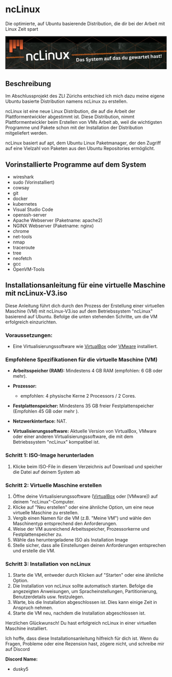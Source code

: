 # ncLinux
Die optimierte, auf Ubuntu basierende Distribution, die dir bei der Arbeit mit Linux Zeit spart

![Logo](IMAGES/Logo.jpg)

## Beschreibung
Im Abschlussprojekt des ZLI Zürichs entschied ich mich dazu meine eigene Ubuntu basierte Distribution namens ncLinux zu erstellen.

ncLinux ist eine neue Linux Distribution, die auf die Arbeit der Plattformentwickler 
abgestimmt ist. Diese Distribution, nimmt Plattformentwickler beim Erstellen von VMs Arbeit ab, weil die wichtigsten 
Programme und Pakete schon mit der Installation der Distribution mitgeliefert werden. 

ncLinux basiert auf apt, dem Ubuntu Linux Paketmanager, der den Zugriff auf eine Vielzahl von Paketen aus den Ubuntu Repositories ermöglicht.

## Vorinstallierte Programme auf dem System
- wireshark
- sudo (Vorinstalliert)
- cowsay
- git
- docker
- kubernetes
- Visual Studio Code
- openssh-server
- Apache Webserver (Paketname: apache2)
- NGINX Webserver (Paketname: nginx)
- chrome
- net-tools 
- nmap
- traceroute
- tree
- neofetch
- gcc
- OpenVM-Tools


## Installationsanleitung für eine virtuelle Maschine mit ncLinux-V3.iso

Diese Anleitung führt dich durch den Prozess der Erstellung einer virtuellen Maschine (VM) mit ncLinux-V3.iso auf dem Betriebssystem "ncLinux" basierend auf Ubuntu. Befolge die unten stehenden Schritte, um die VM erfolgreich einzurichten.

### Voraussetzungen:
- Eine Virtualisierungssoftware wie [VirtualBox](https://www.virtualbox.org) oder [VMware](https://www.vmware.com) installiert.

### Empfohlene Spezifikationen für die virtuelle Maschine (VM)

- **Arbeitsspeicher (RAM):** Mindestens 4 GB RAM (empfohlen: 6 GB oder mehr).
- **Prozessor:**
  - empfohlen: 4 physische Kerne 2 Processors / 2 Cores.

- **Festplattenspeicher:** Mindestens 35 GB freier Festplattenspeicher (Empfohlen 45 GB oder mehr ).
- **Netzwerkinterface:** NAT.
- **Virtualisierungssoftware:** Aktuelle Version von VirtualBox, VMware oder einer anderen Virtualisierungssoftware, die mit dem Betriebssystem "ncLinux" kompatibel ist.


### Schritt 1: ISO-Image herunterladen

1. Klicke beim ISO-File in diesem Verzeichnis auf Download und speicher die Datei auf deinem System ab

### Schritt 2: Virtuelle Maschine erstellen

1. Öffne deine Virtualisierungssoftware ([VirtualBox](https://www.virtualbox.org) oder [VMware]) auf deinem "ncLinux"-Computer.
2. Klicke auf "Neu erstellen" oder eine ähnliche Option, um eine neue virtuelle Maschine zu erstellen.
3. Vergib einen Namen für die VM (z.B. "Meine VM") und wähle den Maschinentyp entsprechend den Anforderungen.
4. Weise der VM ausreichend Arbeitsspeicher, Prozessorkerne und Festplattenspeicher zu.
5. Wähle das heruntergeladene ISO als Installation Image 
6. Stelle sicher, dass alle Einstellungen deinen Anforderungen entsprechen und erstelle die VM.

### Schritt 3: Installation von ncLinux

1. Starte die VM, entweder durch Klicken auf "Starten" oder eine ähnliche Option.
2. Die Installation von ncLinux sollte automatisch starten. Befolge die angezeigten Anweisungen, um Spracheinstellungen, Partitionierung, Benutzerdetails usw. festzulegen.
4. Warte, bis die Installation abgeschlossen ist. Dies kann einige Zeit in Anspruch nehmen.
5. Starte die VM neu, nachdem die Installation abgeschlossen ist.

Herzlichen Glückwunsch! Du hast erfolgreich ncLinux in einer virtuellen Maschine installiert.

Ich hoffe, dass diese Installationsanleitung hilfreich für dich ist. Wenn du Fragen, Probleme oder eine Rezension hast, zögere nicht, und schreibe mir auf Discord 

**Discord Name:**
- dusky5


